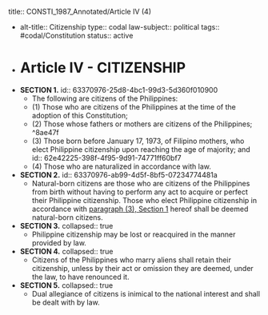 title:: CONSTI_1987_Annotated/Article IV (4)

- alt-title:: Citizenship
  type:: codal
  law-subject:: political
  tags:: #codal/Constitution
  status:: active
- # Article IV - CITIZENSHIP
- **SECTION 1.**
  id:: 63370976-25d8-4bc1-99d3-5d360f010900
	- The following are citizens of the Philippines:
	- (1) Those who are citizens of the Philippines at the time of the adoption of this Constitution;
	- (2) Those whose fathers or mothers are citizens of the Philippines; ^8ae47f
	- (3) Those born before January 17, 1973, of Filipino mothers, who elect Philippine citizenship upon reaching the age of majority; and
	  id:: 62e42225-398f-4f95-9d91-74771ff60bf7
	- (4) Those who are naturalized in accordance with law.
- **SECTION 2.**
  id:: 63370976-ab99-4d5f-8bf5-07234774481a
	- Natural-born citizens are those who are citizens of the Philippines from birth without having to perform any act to acquire or perfect their Philippine citizenship. Those who elect Philippine citizenship in accordance with [paragraph (3), Section 1](((62e42225-398f-4f95-9d91-74771ff60bf7))) hereof shall be deemed natural-born citizens.
- **SECTION 3.**
  collapsed:: true
	- Philippine citizenship may be lost or reacquired in the manner provided by law.
- **SECTION 4.**
  collapsed:: true
	- Citizens of the Philippines who marry aliens shall retain their citizenship, unless by their act or omission they are deemed, under the law, to have renounced it.
- **SECTION 5.**
  collapsed:: true
	- Dual allegiance of citizens is inimical to the national interest and shall be dealt with by law.
